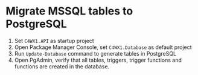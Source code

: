 # Migrate MSSQL tables to PostgreSQL

1. Set `C4WX1.API` as startup project
2. Open Package Manager Console, set `C4WX1.Database` as default project
3. Run `Update-Database` command to generate tables in PostgreSQL
4. Open PgAdmin, verify that all tables, triggers, trigger functions and functions are created in the database.